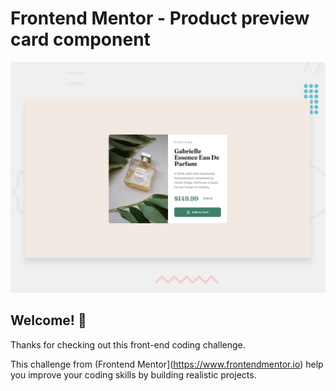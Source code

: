 # Frontend Mentor - Product preview card component

![Design preview for the Product preview card component coding challenge](./design/desktop-preview.jpg)

## Welcome! 👋

Thanks for checking out this front-end coding challenge.

This challenge from (Frontend Mentor](https://www.frontendmentor.io) help you improve your coding skills by building realistic projects.
